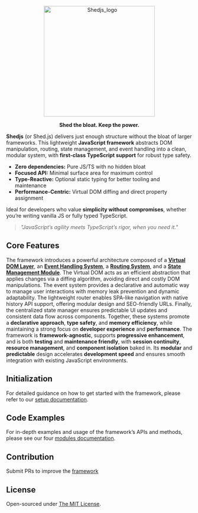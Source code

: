 <p align="center">
  <img src="https://i.postimg.cc/13bCpQW1/logo.png" alt="Shedjs_logo" width="300"/>
</p>

<p align="center">
  <b>Shed the bloat. Keep the power.</b>
</p>

**Shedjs** (or Shed.js) delivers just enough structure without the bloat of larger frameworks. This lightweight **JavaScript framework** abstracts DOM manipulation, routing, state management, and event handling into a clean, modular system, with **first-class TypeScript support** for robust type safety.  

- **Zero dependencies:** Pure JS/TS with no hidden bloat  
- **Focused API:** Minimal surface area for maximum control  
- **Type-Reactive:** Optional static typing for better tooling and maintenance  
- **Performance-Centric:** Virtual DOM diffing and direct property assignment  

Ideal for developers who value **simplicity without compromises**, whether you’re writing vanilla JS or fully typed TypeScript.  

> *"JavaScript’s agility meets TypeScript’s rigor, when you need it."*  

## Core Features

The framework introduces a powerful architecture composed of a **[Virtual DOM Layer](https://github.com/Shedjs/shedjs/blob/main/src/dom.js)**, an **[Event Handling System](https://github.com/Shedjs/shedjs/blob/main/src/events.js)**, a **[Routing System](https://github.com/Shedjs/shedjs/blob/main/src/routes.js)**, and a **[State Management Module](https://github.com/Shedjs/shedjs/blob/main/src/state.js)**. The Virtual DOM acts as an efficient abstraction that applies changes via a diffing algorithm, avoiding direct and costly DOM manipulations. The event system provides a declarative and automatic way to manage user interactions with memory leak prevention and dynamic adaptability. The lightweight router enables SPA-like navigation with native history API support, offering modular design and SEO-friendly URLs. Finally, the centralized state manager ensures predictable UI updates and consistent data flow across components. Together, these systems promote a **declarative approach**, **type safety**, and **memory efficiency**, while maintaining a strong focus on **developer experience** and **performance**. The framework is **framework-agnostic**, supports **progressive enhancement**, and is both **testing** and **maintenance friendly**, with **session continuity**, **resource management**, and **component isolation** baked in. Its **modular** and **predictable** design accelerates **development speed** and ensures smooth integration with existing JavaScript environments.

## Initialization

For detailed guidance on how to get started with the framework, please refer to our [setup documentation](https://github.com/Shedjs/shedjs-docs/blob/main/.get-started.md).

## Code Examples

For in-depth examples and usage of the framework’s APIs and methods, please see our four [modules documentation](https://github.com/Shedjs/shedjs-docs).

## Contribution

Submit PRs to improve the [framework](https://github.com/Shedjs/shedjs)

## License

Open-sourced under [The MIT License](https://github.com/Shedjs/shedjs/blob/main/LICENSE.md).  
